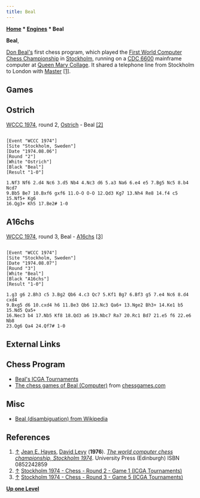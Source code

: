 ```yaml
---
title: Beal
---
```

**[Home](Home "Home") * [Engines](Engines "Engines") * Beal**

**Beal**,

[Don Beal's](Don_Beal "Don Beal") first chess program, which played the [First World Computer Chess Championship](WCCC_1974 "WCCC 1974") in [Stockholm](https://en.wikipedia.org/wiki/Stockholm), running on a [CDC 6600](CDC_6600 "CDC 6600") mainframe computer at [Queen Mary Collage](Queen_Mary,_University_of_London "Queen Mary, University of London"). It shared a telephone line from Stockholm to London with [Master](Master "Master") <a id="cite-note-1" href="#cite-ref-1">[1]</a>.

## Games

## Ostrich

[WCCC 1974](WCCC_1974 "WCCC 1974"), round 2, [Ostrich](Ostrich "Ostrich") - Beal <a id="cite-note-2" href="#cite-ref-2">[2]</a>

```

[Event "WCCC 1974"]
[Site "Stockholm, Sweden"]
[Date "1974.08.06"]
[Round "2"]
[White "Ostrich"]
[Black "Beal"]
[Result "1-0"]

1.Nf3 Nf6 2.d4 Nc6 3.d5 Nb4 4.Nc3 d6 5.a3 Na6 6.e4 e5 7.Bg5 Nc5 8.b4 Ncd7 
9.Bb5 Be7 10.Bxf6 gxf6 11.O-O O-O 12.Qd3 Kg7 13.Nh4 Re8 14.f4 c5 15.Nf5+ Kg6 
16.Qg3+ Kh5 17.Be2# 1-0 

```

## A16chs

[WCCC 1974](WCCC_1974 "WCCC 1974"), round 3, Beal - [A16chs](A16chs "A16chs") <a id="cite-note-3" href="#cite-ref-3">[3]</a>

```

[Event "WCCC 1974"]
[Site "Stockholm, Sweden"]
[Date "1974.08.07"]
[Round "3"]
[White "Beal"]
[Black "A16chs"]
[Result "1-0"]

1.g3 g6 2.Bh3 c5 3.Bg2 Qb6 4.c3 Qc7 5.Kf1 Bg7 6.Bf3 g5 7.e4 Nc6 8.d4 cxd4 
9.Bxg5 d6 10.cxd4 h6 11.Be3 Qb6 12.Nc3 Qa6+ 13.Nge2 Bh3+ 14.Ke1 b5 15.Nd5 Qa5+ 
16.Nec3 b4 17.Nb5 Kf8 18.Qd3 a6 19.Nbc7 Ra7 20.Rc1 Bd7 21.e5 f6 22.e6 Nb8 
23.Qg6 Qa4 24.Qf7# 1-0

```

## External Links

## Chess Program

- [Beal's ICGA Tournaments](https://www.game-ai-forum.org/icga-tournaments/program.php?id=48)
- [The chess games of Beal (Computer)](http://www.chessgames.com/perl/chessplayer?pid=48729) from [chessgames.com](http://www.chessgames.com/index.html)

## Misc

- [Beal (disambiguation) from Wikipedia](https://en.wikipedia.org/wiki/Beal)

## References

1. <a id="cite-ref-1" href="#cite-note-1">↑</a> [Jean E. Hayes](Jean_Hayes_Michie "Jean Hayes Michie"), [David Levy](David_Levy "David Levy") (**1976**). *[The world computer chess championship, Stockholm 1974](http://www.getcited.org/pub/101724802)*. University Press (Edinburgh) ISBN 0852242859
1. <a id="cite-ref-2" href="#cite-note-2">↑</a> [Stockholm 1974 - Chess - Round 2 - Game 1 (ICGA Tournaments)](https://www.game-ai-forum.org/icga-tournaments/round.php?tournament=7&round=2&id=1)
1. <a id="cite-ref-3" href="#cite-note-3">↑</a> [Stockholm 1974 - Chess - Round 3 - Game 5 (ICGA Tournaments)](https://www.game-ai-forum.org/icga-tournaments/round.php?tournament=7&round=3&id=5)

**[Up one Level](Engines "Engines")**

